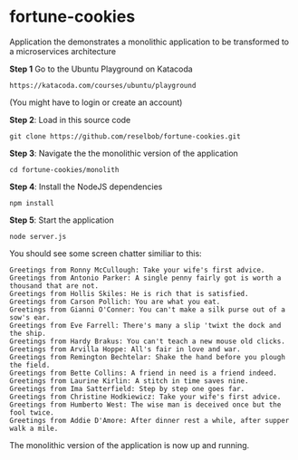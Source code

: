 # fortune-cookies
Application the demonstrates a monolithic application to be transformed to a microservices architecture

**Step 1** Go to the Ubuntu Playground on Katacoda

`https://katacoda.com/courses/ubuntu/playground`

(You might have to login or create an account)

**Step 2**: Load in this source code

`git clone https://github.com/reselbob/fortune-cookies.git`

**Step 3**: Navigate the the monolithic version of the application

`cd fortune-cookies/monolith`

**Step 4**: Install the NodeJS dependencies

`npm install`

**Step 5**: Start the application

`node server.js`

You should see some screen chatter similiar to this:

```text
Greetings from Ronny McCullough: Take your wife's first advice.
Greetings from Antonio Parker: A single penny fairly got is worth a thousand that are not.
Greetings from Hollis Skiles: He is rich that is satisfied.
Greetings from Carson Pollich: You are what you eat.
Greetings from Gianni O'Conner: You can't make a silk purse out of a sow's ear.
Greetings from Eve Farrell: There's many a slip 'twixt the dock and the ship.
Greetings from Hardy Brakus: You can't teach a new mouse old clicks.
Greetings from Arvilla Hoppe: All's fair in love and war.
Greetings from Remington Bechtelar: Shake the hand before you plough the field.
Greetings from Bette Collins: A friend in need is a friend indeed.
Greetings from Laurine Kirlin: A stitch in time saves nine.
Greetings from Ima Satterfield: Step by step one goes far.
Greetings from Christine Hodkiewicz: Take your wife's first advice.
Greetings from Humberto West: The wise man is deceived once but the fool twice.
Greetings from Addie D'Amore: After dinner rest a while, after supper walk a mile.
```

The monolithic version of the application is now up and running.